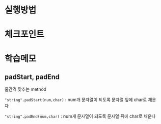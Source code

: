 # 실행방법

# 체크포인트

# 학습메모

## padStart, padEnd

줄간격 맞추는 method

```"string".padStart(num,char)``` : num개 문자열이 되도록 문자열 앞에 char로 채운다

```"string".padEnd(num,char)``` : num개 문자열이 되도록 문자열 뒤에 char로 채운다